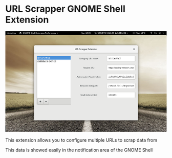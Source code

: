 # URL Scrapper GNOME Shell Extension

![Alt text](screenshot.png?raw=true "URL Scrapper screenshot")

This extension allows you to configure multiple URLs to scrap data from

This data is showed easily in the notification area of the GNOME Shell

